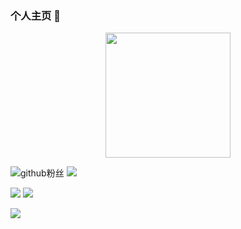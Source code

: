 ### 个人主页  👋 
<div align=center>
  <img style="width: 200px; height: 200px;" src="https://user-images.githubusercontent.com/30003108/158367045-da5d0355-03d0-4983-ade6-15080290b0f5.jpg" />
</div>

![github粉丝](https://img.shields.io/badge/dynamic/json?color=%23ff69b4&label=github粉丝&query=%24.data.totalSubs&url=https%3A%2F%2Fapi.spencerwoo.com%2Fsubstats%2F%3Fsource%3Dgithub%26queryKey%3Dhouwhu&logo=github)
![](https://komarev.com/ghpvc/?username=houwhu&color=green)

![](https://github-readme-stats.vercel.app/api?username=houwhu&show_icons=true) ![](https://github-readme-stats.vercel.app/api/top-langs/?username=houwhu&hide_border=true)

![](https://github-profile-trophy.vercel.app/?username=houwhu&title=Stars,Followers&theme=onedark)
